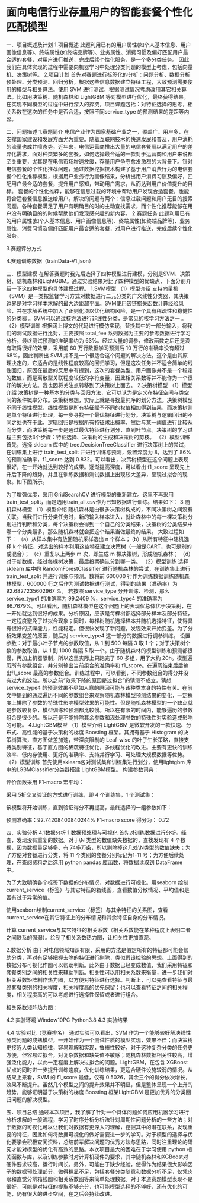 # 面向电信行业存量用户的智能套餐个性化匹配模型
一．项目概述及计划
1.项目概述
此题利用已有的用户属性(如个人基本信息、用户画像信息等)、终端属性(如终端品牌等)、业务属性、消费习惯及偏好匹配用户最合适的套餐，对用户进行推送，完成后续个性化服务，是一个多分类任务。 因此我们在具体实现的过程中需要向机器学习中处理分类问题的模型上考虑，包括向量机、决策树等。
2.项目计划
首先对赛题进行标签化的分析：问题分析、数据分析预处理、分类预测、回归分析，根据这些信息数据建立特征工程，大致预测需要使用的模型与相关算法。使用 SVM 进行测试，根据测试情况考虑改用其它相关算法。比如用决策树、随机森林和 LightGBM 等对模型进行优化，最终获得结果。在实现不同模型的过程中进行深入的探究，项目课题包括：对特征选择的思考，相关系数在这次的任务中是否合适，按照不同service_type 的预测结果的差距等内容。

二．问题描述
1.赛题简介
电信产业作为国家基础产业之一，覆盖广、用户多，在支撑国家建设和发展方面尤为重要。随着互联网技术的快速发展和普及，用户消耗的流量也成井喷态势，近年来，电信运营商推出大量的电信套餐用以满足用户的差异化需求，面对种类繁多的套餐，如何选择最合适的一款对于运营商和用户来说都至关重要，尤其是在电信市场增速放缓，存量用户争夺愈发激烈的大背景下。针对电信套餐的个性化推荐问题，通过数据挖掘技术构建了基于用户消费行为的电信套餐个性化推荐模型，根据用户业务行为画像结果，分析出用户消费习惯及偏好，匹配用户最合适的套餐，提升用户感知，带动用户需求，从而达到用户价值提升的目标。
套餐的个性化推荐，能够在信息过载的环境中帮助用户发现合适套餐，也能将合适套餐信息推送给用户。解决的问题有两个：信息过载问题和用户无目的搜索问题。各种套餐满足了用户有明确目的时的主动查找需求，而个性化推荐能够在用户没有明确目的的时候帮助他们发现感兴趣的新内容。
2.赛题任务
此题利用已有的用户属性(如个人基本信息、用户画像信息等)、终端属性(如终端品牌等)、业务属性、消费习惯及偏好匹配用户最合适的套餐，对用户进行推送，完成后续个性化服务。

3.赛题评分方式
      
4.赛题训练数据（trainData-V1.json）
    
三．模型建模
在解答赛题时我先后选择了四种模型进行建模，分别是SVM、决策树、随机森林和LightGBM。通过实验结果对比了四种模型的优缺点，下面分别介绍一下这四种模型的具体建模过程。
1.SVM模型
（1）模型介绍
支持向量机（SVM）是一类按监督学习方式对数据进行二元分类的广义线性分类器，其决策边界是对学习样本求解的最大边距超平面。SVM使用铰链损失函数计算经验风险，并在求解系统中加入了正则化项以优化结构风险，是一个具有稀疏性和稳健性的分类器 。SVM可以通过核方法进行非线性分类，是常见的核学习方法之一 。
（2）模型训练
根据网上博文的代码进行模仿实现，替换其中的一部分输入，将我们的测试数据进行比对，主要按照 total_fee 系列数据为主要的参考数据进行学习分析。最终测试预测的准确率约为 63%。经过大量的调参，修改函数之后还是没有取得很好的效果，采用前 60 万行数据学习预测后 10 万行的准确率没有超过 68%，因此判断出 SVM 并不是一个很适合这个问题的解决方法。这个是由其原理决定的，它适合的是线性程度较高的回归学习，但是这次任务并不适合简单的线性回归，原因在最后的反思中有提到，这次的套餐类型、用户画像并不是一个稳定的数值，而是离散型关联程度较低的字符变量，因此相关系数等并不能作为一个很好的解决方法。我也因将关注点转移到了决策树上面去。
2.决策树模型
（1）模型介绍
决策树是一种基本的分类与回归方法，它可以认为是定义在特征空间与类空间的条件概率分布。决策树思想，实际上就是寻找最纯净的划分方法。决策树模型不同于线性模型，线性模型是所有特征赋予不同的权值相加得到结果，而决策树则是单个特征进行处理，每一步寻找一个最优特征进行划分。决策树与逻辑回归的不同之处也在于此，逻辑回归是根据所有特征求出概率，然后与某一阈值进行比较从而分类，而决策树每一步是通过最优特征进行划分，直到叶节点。决策树的学习过程主要包括3个步骤：特征选择、决策树的生成和决策树的剪枝。
（2）模型训练
首先，选择 sklearn 库中的 tree.DecisionTreeClassifier 进行决策树上的尝试，在训练集上进行 train_test_split 并进行训练与预测，设置深度为 8，达到了 86%的预测准确率，f1_score 达到 0.832。可以看出，决策树模型在这个问题上表现很好，在一开始就达到较好的成果。逐渐提高深度，可以看出 f1_score 呈现先上升后下降的趋势，并且在训练数据和测试数据上出现较大差异，呈现过拟合的现象。如下图所示。

  
      
        
为了增强优度，采用 GridSearchCV 进行模型的重新建立。这里不再采用 
train_test_split，而是选用train_all.csv作为已知数据进行训练。结果如下：
3.随机森林模型
（1）模型介绍
随机森林是由很多决策树构成的，不同决策树之间没有关联。当我们进行分类任务时，新的输入样本进入，就让森林中的每一棵决策树分别进行判断和分类，每个决策树会得到一个自己的分类结果，决策树的分类结果中哪一个分类最多，那么随机森林就会把这个结果当做最终的结果。
大致过程如下：
（a）从样本集中有放回随机采样选出 n 个样本；
(b）从所有特征中随机选择 k 个特征，对选出的样本利用这些特征建立决策树（一般是CART，也可是别的或混合）；
（c）重复以上两步 m 次，即生成 m 棵决策树，形成随机森林；
（d）对于新数据，经过每棵树决策，最后投票确认分到哪一类。
（2）模型训练
选择 sklearn 库中的 RandomForestClassifier 进行随机森林的尝试，在训练集上进行 train_test_split 并进行训练与预测。数将前 600000 行作为训练数据训练随机森林模型，600000 行之后作为测试数据进行测试，得到的结果（准确率）为 92.6827235602967 %。 若按照 service_type 分开训练、检测，那么 service_type1 的准确率为 99.2409 %，service_type4 的准确率为 86.7679%。可以看出，随机森林模型在这个问题上的表现优总体优于决策树，在一开始就达到很好的成果。分析原因，应该是每棵树都选择部分样本及部分特征，一定程度避免了过拟合现象；同时，每棵树随机选择样本并随机选择特征，使得具有很好的抗噪能力，性能稳定。但很快发现了新问题，发现效果开始变差。为了分析效果变差的原因，随后对 service_type4 这一部分的数据进行调参训练。
设置参数：对于最小叶子节点的参数取值，从 1 到 500 每隔 3 取 1 个；对于决策树个数的参数取值，从 1 到 1000 每隔 5 取一个。由于随机森林的模型训练和预测都很慢，再加上机器限制，所以这里实际上只跑完了 60 多组，用了大约 20h。模型遍历所有参数组合，并分别输出当前组合的准确率和 f1_score。在遍历结束后后输出f1_score 最高的参数组合。训练过程中，可以看到，不同参数组合的得分并没有过大的波动。所以之前“效果下降的原因是过拟合”的猜测不成立。猜想service_type4 的预测效果不尽如人意的原因可能与该种类本身的特性有关。在前文中提到的通过遍历不同的参数组合来观察随机森林模型预测结果的变化，一定程度上排除了参数的特殊性影响模型效果的可能性。但是随机森林模型的一个缺点就是参数较复杂，模型训练和预测都比较慢。所以在有限的时间内，能够遍历的参数组合是很少的。所以还是不能排除其余参数和现处理参数的特殊性对实验造成影响的可能。
4.LightGBM模型
（1）模型介绍
LightGBM 是微软开发的一款快速、分布式、高性能的基于决策树的梯度 Boosting 框架。其拥有基于 Histogram 的决策树算法，直方图做差加速，带深度限制的 Leaf-wise 的叶子生长策略，直接支持类别特征，基于直方图的稀疏特征优化，多线程优化的改进。主要有更快的训练效率、低内存使用、更好的准确率、支持并行学习、可处理大规模数据等优势。
（2）模型训练
首先使用sklearn包对测试集和训练集进行划分，使用lightgbm 库中的LGBMClassifier分类器搭建 LightGBM模型。
构建参数词典：

评价函数采用 F1-macro 宏平均： 
  
采用 5折交叉验证的方式进行训练，即 4 个训练集，1 个测试集： 


该模型将开始训练，直到验证得分不再提高，最终选择的一组参数如下：

预测准确率：92.74208400840244%
F1-macro score 得分为： 0.72

四．实验分析
4.1数据分析
1.数据预处理与可视化
 首先对训练数据进行分析。经查，发现没有重复的数据。对于\\N 类型的数值缺失数据的，查找发现有 4 个数据，因为数据量足够多、有 74多万条，所以剔除掉这几处\\N类型的数值缺失；为了方便对套餐进行分类，将 11 个类别的套餐分别标记为1-11 号；为方便后续处理，在查阅资料之后选用 python pandas 库函数，将数据读取到 DataFrame 中。
      
为了大致明确各个标签下数据的分布情况，对数据进行可视化。用seaborn 绘制 current_service（标签）与其它特征的箱线图，查看数值分散情况、平均值和是否有过于异常的值。

        
使用seaborn绘制current_service（标签）与其余特征的关系图，查看current_service在其它特征上的分布情况和其余特征自身的分布情况。

        
计算 current_service与其它特征的相关系数（相关系数能在某种程度上表明二者之间联系的强弱）。绘制了相关系数热力图，让相关性更加直观。
          

2.数据分析
 由于对电信领域知识有限，采用的方法是假定所有的特征都可能会帮助分类，再对有足够把握去除的特征进行剔除，类似假设检验的思想。上面得到的数据分布可视化作图可以帮助判断。此外由于数据已经变成数值，我们采用特征和套餐类别之间的相关性来辅助判断。相关性可以用相关系数来衡量，进一步我们对相关系数矩阵制作热力图，以方便对特征进行选择。判断上，可以先查看特征与最终套餐类别的相关程度，相关程度高的优先保留；也可以查看特征之间的相关程度，相关程度高的可以考虑进行选择性保留或者进行组合。

相关系数矩阵热力图：



4.2 实验环境
Window10PC
Python3.8
4.3 实验结果

4.4 实验对比（竞赛排名）
通过实验可以看出，SVM 作为一个能够较好解决线性分类问题的成熟模型，一开始作为一个测试性质的模型实现，效果不佳；而决策树更接近人类认知规律，容易理解和实现，鲁棒性较好，对于这种复杂分类的任务更方便，但容易过拟合，对复杂数据和缺失值不敏感；随机森林数据相关性较高，增强泛化能力，以此一定程度上解决过拟合的问题。LightGBM，在包含 XGBoost 优点的同时进一步提升训练速度，优化训练结果，更适合硬件设施较弱的情况。从结果上来看，SVM 的 f1_score 最低，仅有 0.5026，其余三个的得分依次增长，效果不断提升。虽然几个模型之间的提升效果并不明显，但是整体呈现一个上升的趋势，能够证明基于决策树的梯度 Boosting 框架LightGBM 是更加优秀的分类回归问题的解决模型。

五．项目总结
通过本次项目，我了解了针对一个具体问题如何应用机器学习进行分析求解的一般流程，学习了时序分析分析法针对周期性问题分析的一些方法；对于数据的可视化可以让我们对数据有更深入的理解，挖掘其中的潜在联系，发现重要的特征，因此如何将数据可视化的做好需要进一步的学习。对于模型的选择与优化要学会积极查阅资料，总结前辈解决问题的优秀方法与思路，同时注重理论的研究才能对模型的优化有高效的思路。本次项目最大的困难在于学习使用 python 相关函数与库，以及训练参数时对计算机硬件的要求，其中随机森林和XGBoost对硬件要求较高，运行时间长。另外，可能由于缺少经验，使得作为结果很大影响因子的数据预处理部分，做得稍显不足，包括套餐分类随意和数据分析不足，仅凭肉眼和直觉分辨箱线图和相关系数图等来简单处理数据。对于本道赛题模型表现不是很好，可能是对特征的提取不够充分，也可能模型选择的不够好，还有优化的可能，仍有很大的进步空间，在之后会持续改进。
